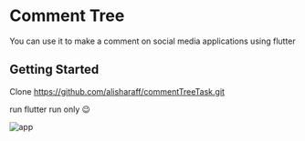 # Comment Tree

You can use it to make a comment on social media applications using flutter

## Getting Started

Clone https://github.com/alisharaff/commentTreeTask.git  

run flutter run only 😉


![app](https://github.com/alisharaff/commentTreeTask/assets/77925806/0a92f795-174b-4419-b369-08bbcde0c545)
